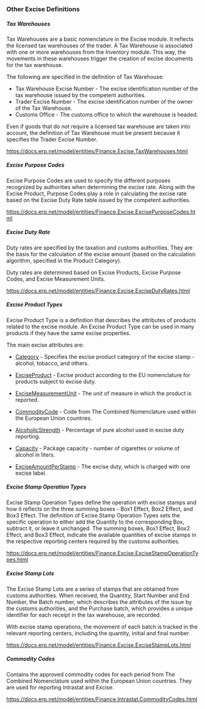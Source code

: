 ### Other Excise Definitions

##### **Tax Warehouses**

Tax Warehouses are a basic nomenclature in the Excise module. It reflects the licensed tax warehouses of the trader. A Tax Warehouse is associated with one or more warehouses from the Inventory module. This way, the movements in these warehouses trigger the creation of excise documents for the tax warehouse.

The following are specified in the definition of Tax Warehouse:

- Tax Warehouse Excise Number - The excise identification number of the tax warehouse issued by the competent authorities.
- Trader Excise Number - The excise identification number of the owner of the Tax Warehouse.
- Customs Office - The customs office to which the warehouse is headed.

Even if goods that do not require a licensed tax warehouse are taken into account, the definition of Tax Warehouse must be present because it specifies the Trader Excise Number.

https://docs.erp.net/model/entities/Finance.Excise.TaxWarehouses.html



##### **Excise Purpose Codes**

Excise Purpose Codes are used to specify the different purposes recognized by authorities when determining the excise rate. Along with the Excise Product, Purpose Codes play a role in calculating the excise rate based on the Excise Duty Rate table issued by the competent authorities.

https://docs.erp.net/model/entities/Finance.Excise.ExcisePurposeCodes.html



##### **Excise Duty Rate**

Duty rates are specified by the taxation and customs authorities. They are the basis for the calculation of the excise amount (based on the  calculation algorithm, specified in the Product Category). 

Duty rates are determined based on Excise Products, Excise Purpose Codes, and Excise Measurement Units.

https://docs.erp.net/model/entities/Finance.Excise.ExciseDutyRates.html



##### **Excise Product Types**

Excise Product Type is a definition that describes the attributes of products related to the excise module. An Excise Product Type can be used in many products if they have the same excise properties.

The main excise attributes are:

- [Category](https://docs.erp.net/model/entities/Finance.Excise.ExciseProductTypes.html#category) - Specifies the excise product category of the excise stamp - alcohol, tobacco, and others.

- [ExciseProduct](https://docs.erp.net/model/entities/Finance.Excise.ExciseProductTypes.html#exciseproduct) - Excise product according to the EU nomenclature for products subject to excise duty. 
- [ExciseMeasurementUnit](https://docs.erp.net/model/entities/Finance.Excise.ExciseProductTypes.html#measurementunit) - The unit of measure in which the product is reported. 
- [CommodityCode](https://docs.erp.net/model/entities/Finance.Excise.ExciseProductTypes.html#commoditycode) - Code from The Combined Nomenclature used within the European Union countries. 
- [AlcoholicStrength](https://docs.erp.net/model/entities/Finance.Excise.ExciseProductTypes.html#alcoholicstrength) - Percentage of pure alcohol used in excise duty reporting. 
- [Capacity](https://docs.erp.net/model/entities/Finance.Excise.ExciseProductTypes.html#capacity) - Package capacity - number of cigarettes or volume of alcohol in liters.
- [ExciseAmountPerStamp](https://docs.erp.net/model/entities/Finance.Excise.ExciseProductTypes.html#exciseamountperstamp) - The excise duty, which is charged with one excise label. 



##### **Excise Stamp Operation Types**

Excise Stamp Operation Types define the operation with excise stamps and how it reflects on the three summing boxes - Box1 Effect, Box2 Effect, and Box3 Effect. The definition of Excise Stamp Operation Types sets the specific operation to either add the Quantity to the corresponding Box, subtract it, or leave it unchanged. The summing boxes, Box1 Effect, Box2 Effect, and Box3 Effect, indicate the available quantities of excise stamps in the respective reporting centers required by the customs authorities.

https://docs.erp.net/model/entities/Finance.Excise.ExciseStampOperationTypes.html



##### **Excise Stamp Lots**

The Excise Stamp Lots are a series of stamps that are obtained from customs authorities. When received, the Quantity,  Start Number and End Number, the Batch number, which describes the attributes of the issue by the customs authorities, and the Purchase batch, which provides a unique identifier for each receipt in the tax warehouse, are recorded.

With excise stamp operations, the movement of each batch is tracked in the relevant reporting centers, including the quantity, initial and final number.

https://docs.erp.net/model/entities/Finance.Excise.ExciseStampLots.html



##### **Commodity Codes**

Contains the approved commodity codes for each period from The Combined  Nomenclature used within the European Union countries. They are used for reporting Intrastat and Excise. 

https://docs.erp.net/model/entities/Finance.Intrastat.CommodityCodes.html
